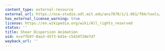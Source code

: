 ```yaml
---
content_type: external-resource
external_url: https://ocw-studio.odl.mit.edu/ans7870/1/1.061/f04/tools/index.htm
has_external_license_warning: true
license: https://en.wikipedia.org/wiki/All_rights_reserved
status: ''
title: Shear Dispersion Animation
uid: ece7fb97-0aa3-45f3-bd1e-c5434f28e7d7
wayback_url: ''
---
```

